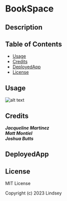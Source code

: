 # BookSpace

## Description


## Table of Contents

- [Usage](#usage)
- [Credits](#credits)
- [DeployedApp](#deployedapp)
- [License](#license)


## Usage

![alt text](assets/images/screenshot.png)
    
## Credits

***Jacqueline Martinez***<br>
***Matt Montiel***<br>
***Joshua Butts***<br>

## DeployedApp

## License

MIT License

Copyright (c) 2023 Lindsey